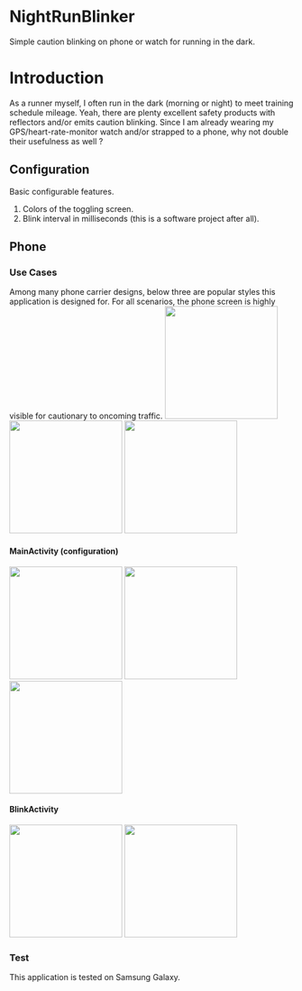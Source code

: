 # NightRunBlinker
Simple caution blinking on phone or watch for running in the dark.

# Introduction
As a runner myself, I often run in the dark (morning or night) to meet training schedule mileage.  Yeah, there are plenty excellent safety products with reflectors and/or emits caution blinking.  Since I am already wearing my GPS/heart-rate-monitor watch and/or strapped to a phone, why not double their usefulness as well ?  

## Configuration
Basic configurable features.
1. Colors of the toggling screen.
2. Blink interval in milliseconds (this is a software project after all).

## Phone

### Use Cases
Among many phone carrier designs, below three are popular styles this application is designed for.  For all scenarios, the phone screen is highly visible for cautionary to oncoming traffic.
<img src="https://user-images.githubusercontent.com/1282659/68342401-1f718980-00b0-11ea-914d-30eb1fe16efb.png" width="200">  <img src="https://user-images.githubusercontent.com/1282659/68342402-1f718980-00b0-11ea-8745-ef3c03f15009.png" width="200">  <img src="https://user-images.githubusercontent.com/1282659/68342403-1f718980-00b0-11ea-8f4d-83d3d4550238.png" width="200"> 

#### MainActivity (configuration) 

<img src="https://user-images.githubusercontent.com/1282659/68332629-c2b8a380-009c-11ea-8f79-1fc3dc599d3f.jpg" width="200">  <img src="https://user-images.githubusercontent.com/1282659/68334674-be8e8500-00a0-11ea-8ad4-38cb850c343a.jpg" width="200">  <img src="https://user-images.githubusercontent.com/1282659/68334675-bf271b80-00a0-11ea-8bdf-5632c15e0d7b.jpg" width="200"> 

#### BlinkActivity

<img src="https://user-images.githubusercontent.com/1282659/68332660-cba97500-009c-11ea-9eed-cc98a881ab78.jpg" width="200">  <img src="https://user-images.githubusercontent.com/1282659/68332662-cf3cfc00-009c-11ea-9d53-94c816da8518.jpg" width="200">

### Test
This application is tested on Samsung Galaxy.
